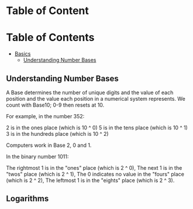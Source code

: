 
# Table of Content

Table of Contents
=================

* [Basics](#basics)
   * [Understanding Number Bases](#understanding-number-bases)
    
## Understanding Number Bases
A Base determines the number of unique digits and the value of each position and the value each position in a numerical system represents. We count with Base10; 0-9 then resets at 10.

For example, in the number 352:

2 is in the ones place (which is 10 ^ 0)
5 is in the tens place (which is 10 ^ 1)
3 is in the hundreds place (which is 10 ^ 2)

Computers work in Base 2, 0 and 1. 

In the binary number 1011:

The rightmost 1 is in the "ones" place (which is 2 ^ 0),
The next 1 is in the "twos" place (which is 2 ^ 1),
The 0 indicates no value in the "fours" place (which is 2 ^ 2),
The leftmost 1 is in the "eights" place (which is 2 ^ 3).

## Logarithms